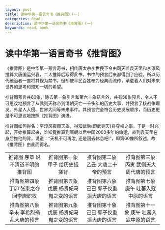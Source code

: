 ```yaml
---
layout: post
title: 读中华第一语言奇书《推背图》(一)
categories: Read
description: 读中华第一语言奇书《推背图》(一)
keywords: read，book
---
```


# 读中华第一语言奇书《推背图》

《推背图》是中华第一预言奇书，相传唐太宗李世民下令由司天监袁天罡和李淳风推算大唐国运兴衰，二人推算后写得此书，书中的预言后来都得到了应验。所以历代统治者一直将其视为禁书，但却被平民百姓奉为经典而流传，承载着人们对未来世界的思考和预知一切的希望。

推背图预言共60象，除去第一象引言和第六十象结言外，共有58象预言，令人不可思议地预言了从武则天称帝到清朝灭亡一千多年的历史大事，并预言了核战争爆发、外星人入侵、世界大同等未来事件。其预言完全符合历史发展顺序，而历史更是不可思议地按照《推背图》演进。

推背图如何得名：李淳风夜观天象，得知武后(即武则天)将夺权之事，于是一时兴起，开始推算起来，谁知竟推算到唐朝以后中国2000多年的命运，直到袁天罡在身后推他的背，说道：“天机不可再泄, 还是回去休息吧!”，即第60像所叙述，故《推背图》由此而得名。

|                                 |                                 |                                 |                                 | 
|:-------------------------------:|:-------------------------------:|:-------------------------------:|:-------------------------------:| 
|推背图  序章   说不清道不明的推背图 |推背图第一象  甲子  给历史搓搓背|推背图第二象  乙丑   大唐二十帝的预言|推背图第三象  丙寅    武侧天大周代唐的预言| 
|推背图第四象 丁卯  张柬之夺回李唐职权 |推背图第五象  戊辰  杨贵妃马嵬之变的语言|推背图第六象 己巳 郭子仪重振大唐的语言|推背图第七象  庚午  吐蕃入寇中原的语言| 
|推背图第八象 辛未  李希烈祸乱大唐的预言 |推背图第九象  戊辰  杨贵妃马嵬之变的语言|推背图第十象 己巳 郭子仪重振大唐的语言|推背图第十一象  庚午  吐蕃入寇中原的语言| 


